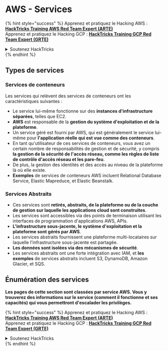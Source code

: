 # AWS - Services

{% hint style="success" %}
Apprenez et pratiquez le Hacking AWS :<img src="/.gitbook/assets/image.png" alt="" data-size="line">[**HackTricks Training AWS Red Team Expert (ARTE)**](https://training.hacktricks.xyz/courses/arte)<img src="/.gitbook/assets/image.png" alt="" data-size="line">\
Apprenez et pratiquez le Hacking GCP : <img src="/.gitbook/assets/image (2).png" alt="" data-size="line">[**HackTricks Training GCP Red Team Expert (GRTE)**<img src="/.gitbook/assets/image (2).png" alt="" data-size="line">](https://training.hacktricks.xyz/courses/grte)

<details>

<summary>Soutenez HackTricks</summary>

* Consultez les [**plans d'abonnement**](https://github.com/sponsors/carlospolop) !
* **Rejoignez le** 💬 [**groupe Discord**](https://discord.gg/hRep4RUj7f) ou le [**groupe telegram**](https://t.me/peass) ou **suivez-nous** sur **Twitter** 🐦 [**@hacktricks\_live**](https://twitter.com/hacktricks\_live)**.**
* **Partagez des astuces de hacking en soumettant des PRs aux dépôts github** [**HackTricks**](https://github.com/carlospolop/hacktricks) et [**HackTricks Cloud**](https://github.com/carlospolop/hacktricks-cloud).

</details>
{% endhint %}

## Types de services

### Services de conteneurs

Les services qui relèvent des services de conteneurs ont les caractéristiques suivantes :

* Le service lui-même fonctionne sur des **instances d'infrastructure séparées**, telles que EC2.
* **AWS** est responsable de la **gestion du système d'exploitation et de la plateforme**.
* Un service géré est fourni par AWS, qui est généralement le service lui-même pour **l'application réelle qui est vue comme des conteneurs**.
* En tant qu'utilisateur de ces services de conteneurs, vous avez un certain nombre de responsabilités de gestion et de sécurité, y compris **la gestion de la sécurité de l'accès réseau, comme les règles de liste de contrôle d'accès réseau et les pare-feu**.
* De plus, la gestion des identités et des accès au niveau de la plateforme là où elle existe.
* **Exemples** de services de conteneurs AWS incluent Relational Database Service, Elastic Mapreduce, et Elastic Beanstalk.

### Services Abstraits

* Ces services sont **retirés, abstraits, de la plateforme ou de la couche de gestion sur laquelle les applications cloud sont construites**.
* Les services sont accessibles via des points de terminaison utilisant les interfaces de programmation d'applications AWS, APIs.
* **L'infrastructure sous-jacente, le système d'exploitation et la plateforme sont gérés par AWS**.
* Les services abstraits fournissent une plateforme multi-locataires sur laquelle l'infrastructure sous-jacente est partagée.
* **Les données sont isolées via des mécanismes de sécurité**.
* Les services abstraits ont une forte intégration avec IAM, et **les exemples** de services abstraits incluent S3, DynamoDB, Amazon Glacier, et SQS.

## Énumération des services

**Les pages de cette section sont classées par service AWS. Vous y trouverez des informations sur le service (comment il fonctionne et ses capacités) qui vous permettront d'escalader les privilèges.**

{% hint style="success" %}
Apprenez et pratiquez le Hacking AWS :<img src="/.gitbook/assets/image.png" alt="" data-size="line">[**HackTricks Training AWS Red Team Expert (ARTE)**](https://training.hacktricks.xyz/courses/arte)<img src="/.gitbook/assets/image.png" alt="" data-size="line">\
Apprenez et pratiquez le Hacking GCP : <img src="/.gitbook/assets/image (2).png" alt="" data-size="line">[**HackTricks Training GCP Red Team Expert (GRTE)**<img src="/.gitbook/assets/image (2).png" alt="" data-size="line">](https://training.hacktricks.xyz/courses/grte)

<details>

<summary>Soutenez HackTricks</summary>

* Consultez les [**plans d'abonnement**](https://github.com/sponsors/carlospolop) !
* **Rejoignez le** 💬 [**groupe Discord**](https://discord.gg/hRep4RUj7f) ou le [**groupe telegram**](https://t.me/peass) ou **suivez-nous** sur **Twitter** 🐦 [**@hacktricks\_live**](https://twitter.com/hacktricks\_live)**.**
* **Partagez des astuces de hacking en soumettant des PRs aux dépôts github** [**HackTricks**](https://github.com/carlospolop/hacktricks) et [**HackTricks Cloud**](https://github.com/carlospolop/hacktricks-cloud).

</details>
{% endhint %}
